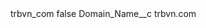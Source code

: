 <?xml version="1.0" encoding="UTF-8"?>
<CustomMetadata xmlns="http://soap.sforce.com/2006/04/metadata" xmlns:xsi="http://www.w3.org/2001/XMLSchema-instance" xmlns:xsd="http://www.w3.org/2001/XMLSchema">
    <label>trbvn_com</label>
    <protected>false</protected>
    <values>
        <field>Domain_Name__c</field>
        <value xsi:type="xsd:string">trbvn.com</value>
    </values>
</CustomMetadata>
